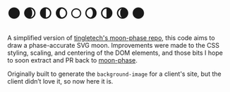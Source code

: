 🌑 🌒 🌓 🌔 🌕 🌖 🌗 🌘 🌑
===========================

A simplified version of [tingletech's moon-phase repo](https://github.com/tingletech/moon-phase), this code aims to draw a phase-accurate SVG moon. Improvements were made to the CSS styling, scaling, and centering of the DOM elements, and those bits I hope to soon extract and PR back to [moon-phase](https://github.com/tingletech/moon-phase).

Originally built to generate the `background-image` for a client's site, but the client didn’t love it, so now here it is.
